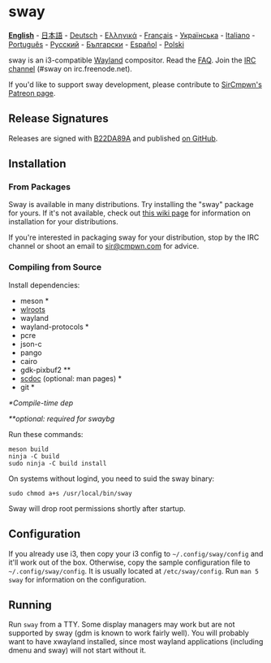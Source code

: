 # sway

[**English**](https://github.com/swaywm/sway/blob/master/README.md#sway--) - [日本語](https://github.com/swaywm/sway/blob/master/README.ja.md#sway--) - [Deutsch](https://github.com/swaywm/sway/blob/master/README.de.md#sway--) - [Ελληνικά](https://github.com/swaywm/sway/blob/master/README.el.md#sway--) - [Français](https://github.com/swaywm/sway/blob/master/README.fr.md#sway--) - [Українська](https://github.com/swaywm/sway/blob/master/README.uk.md#sway--) - [Italiano](https://github.com/swaywm/sway/blob/master/README.it.md#sway--) - [Português](https://github.com/swaywm/sway/blob/master/README.pt.md#sway--) -
[Русский](https://github.com/swaywm/sway/blob/master/README.ru.md#sway--) - [Български](https://github.com/swaywm/sway/blob/master/README.bg.md#sway--) - [Español](https://github.com/swaywm/sway/blob/master/README.es.md#sway--) -
[Polski](https://github.com/swaywm/sway/blob/master/README.pl.md#sway--)

sway is an i3-compatible [Wayland](http://wayland.freedesktop.org/) compositor.
Read the [FAQ](https://github.com/swaywm/sway/wiki). Join the [IRC
channel](http://webchat.freenode.net/?channels=sway&uio=d4) (#sway on
irc.freenode.net).

If you'd like to support sway development, please contribute to [SirCmpwn's
Patreon page](https://patreon.com/sircmpwn).

## Release Signatures

Releases are signed with [B22DA89A](http://pgp.mit.edu/pks/lookup?op=vindex&search=0x52CB6609B22DA89A)
and published [on GitHub](https://github.com/swaywm/sway/releases).

## Installation

### From Packages

Sway is available in many distributions. Try installing the "sway" package for
yours. If it's not available, check out [this wiki page](https://github.com/swaywm/sway/wiki/Unsupported-packages)
for information on installation for your distributions.

If you're interested in packaging sway for your distribution, stop by the IRC
channel or shoot an email to sir@cmpwn.com for advice.

### Compiling from Source

Install dependencies:

* meson \*
* [wlroots](https://github.com/swaywm/wlroots)
* wayland
* wayland-protocols \*
* pcre
* json-c
* pango
* cairo
* gdk-pixbuf2 \*\*
* [scdoc](https://git.sr.ht/~sircmpwn/scdoc) (optional: man pages) \*
* git \*

_\*Compile-time dep_

_\*\*optional: required for swaybg_

Run these commands:

    meson build
    ninja -C build
    sudo ninja -C build install

On systems without logind, you need to suid the sway binary:

    sudo chmod a+s /usr/local/bin/sway

Sway will drop root permissions shortly after startup.

## Configuration

If you already use i3, then copy your i3 config to `~/.config/sway/config` and
it'll work out of the box. Otherwise, copy the sample configuration file to
`~/.config/sway/config`. It is usually located at `/etc/sway/config`.
Run `man 5 sway` for information on the configuration.

## Running

Run `sway` from a TTY. Some display managers may work but are not supported by
sway (gdm is known to work fairly well). You will probably want to have xwayland
installed, since most wayland applications (including dmenu and sway) will not
start without it.
